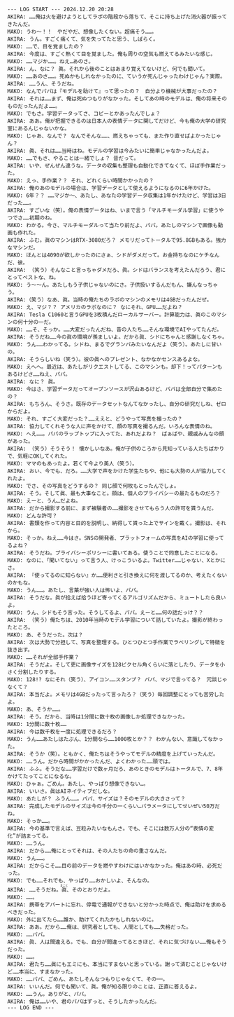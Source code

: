 <pre class="uk-pre uk-margin-medium"><code>--- LOG START --- 2024.12.20 20:28
AKIRA: ……俺は火を避けようとしてラボの階段から落ちて、そこに持ち上げた消火器が振ってきたんだ。
MAKO: うわ～！！　やだやだ、想像したくない。超痛そう……。
AKIRA: うん。すごく痛くて、気を失ってたと思う、しばらく。
MAKO: ……で、目を覚ましたの？
AKIRA: 今度は、すごく熱くて目を覚ました。俺も周りの空気も燃えてるみたいな感じ。
MAKO: ……マジか……。ねえ…あのさ。
AKIRA: ん、なに？ 眞。それから後のことはあまり覚えてないけど、何でも聞いて。
MAKO: ……あのさ……。死ぬかもしれなかったのに、ていうか死んじゃったわけじゃん？実際。
AKIRA: ……うん、そうだね。
MAKO: なんでパパは『モデルを助けて』って思ったの？　自分より機械が大事だったの？
AKIRA: それは……まず、俺は死ぬつもりがなかった。そしてあの時のモデルは、俺の将来そのものだったんだよ……。
MAKO: でもさ。学習データってさ、コピーとかあったんでしょ？
AKIRA: ああ。俺が把握できるのは日本人の表情データに関してだけど、今も俺の大学の研究室にあるんじゃないかな。
MAKO: じゃあ、なんで？ なんでそんな……、燃えちゃっても、また作り直せばよかったじゃん？　
AKIRA: 眞、それは……当時はね。モデルの学習は今みたいに簡単じゃなかったんだよ。
MAKO: ……でもさ、やることは一緒でしょ？ 昔だって。
AKIRA: いや、ぜんぜん違うな。データの収集も整理も自動化できてなくて、ほぼ手作業だった。
MAKO: えっ、手作業？？ それ、どれくらい時間かかったの？
AKIRA: 俺のあのモデルの場合は、学習データとして使えるようになるのに6年かけた。
MAKO: 6年？？ ……マジか～、あたし、あなたの学習データ収集は1年かけたけど、学習は3日だった……。
AKIRA: すごいな（笑）。俺の表情データはね、いまで言う「マルチモーダル学習」に使うやつでさ……初期のね。
MAKO: わかる。今さ、マルチモーダルって当たり前だよ、パパ。あたしのマシンで画像も動画も作れた。
AKIRA: ふむ。眞のマシンはRTX-3080だろ？ メモリだってトータルで95.8GBもある。強力なマシンだ。
MAKO: ほんとは4090が欲しかったのにさぁ、シドがダメだって。お金持ちなのにケチなんだ、彼。
AKIRA: （笑う）そんなこと言っちゃダメだろ、眞。シドはバランスを考えたんだろう、君にとってベストな、ね。
MAKO: う～～ん。あたしもう子供じゃないのにさ。子供扱いするんだもん、嫌んなっちゃう。
AKIRA:（笑う）なあ、眞。当時の俺たちのラボのマシンのメモリは4GBだったんだぜ。
MAKO: え、マジ？？ アメリカのラボなのに？ なにそれ、GPU……だよね？
AKIRA: Tesla C1060と言うGPUを3枚積んだローカルサーバー。計算能力は、眞のこのマシンの何十分の一だ。
MAKO: ……そ、そっか。……大変だったんだね、昔の人たち……そんな環境でAIやってたんだ。
AKIRA: そうだね……今の眞の環境が羨ましいよ。だから眞、シドにちゃんと感謝しなくちゃ。
MAKO: うん……わかってる。シドね、まるでグランパみたいなんだよ（笑う）。あたしに甘いの。
AKIRA: そうらしいね（笑う）。彼の眞へのプレゼント、なかなかセンスあるよな。
MAKO: えへへ。最近は、あたしがリクエストしてる、このマシンも。却下！ってパターンもあるけどさ……ねえ、パパ。
AKIRA: なに？ 眞。
MAKO: 今はさ、学習データだってオープンソースが沢山あるけど、パパは全部自分で集めたの？
AKIRA: もちろん、そうさ。既存のデータセットなんてなかったし、自分の研究だしね、ゼロからだよ。
MAKO: それ、すごく大変だった？……ええと、どうやって写真を撮ったの？
AKIRA: 協力してくれそうな人に声をかけて、顔の写真を撮るんだ。いろんな表情のね。
MAKO: へえ……。パパのラップトップに入ってた、あれだよね？　ばぁばや、親戚みんなの顔があった。
AKIRA: （笑う）そうそう！ 懐かしいなあ。俺が子供のころから見知っている人たちばかりで、気軽にOKしてくれた。
MAKO: ママのもあったよ。若くて今より美人（笑う）。
AKIRA: おい、今でも、だろ。……大学で声をかけた学生たちや、他にも大勢の人が協力してくれたよ。
MAKO: でさ、その写真をどうするの？ 同じ顔で何枚もとったんでしょ。
AKIRA: そう。そして眞、最も大事なこと。顔は、個人のプライバシーの最たるものだろ？
MAKO: えーと、うん…だよね。
AKIRA: だから撮影する前に、まず被験者の……撮影をさせてもらう人の許可を貰うんだ。
MAKO: どんな許可？
AKIRA: 書類を作って内容と目的を説明し、納得して貰った上でサインを戴く。撮影は、それから。
MAKO: そっか。ねえ……今はさ。SNSの開発者、プラットフォームの写真をAIの学習に使ってるよね？
AKIRA: そうだね。プライバシーポリシーに書いてある。使うことで同意したことになる。
MAKO: なのに、「聞いてない」って言う人、けっこういるよ。Twitter……じゃない、Xとかにさ。
AKIRA: 『使ってるのに知らない』か……便利さと引き換えに何を渡してるのか、考えたくないのかもな。
MAKO: うん……。あたし、言葉が強い人は怖いよ、パパ。
AKIRA: そうだな。眞が拾えば拾うほど寄ってくるアルゴリズムだから、ミュートしたら良いよ。
MAKO: うん、シドもそう言った。そうしてるよ、パパ。えーと……何の話だっけ？？
AKIRA: （笑う）俺たちは、2010年当時のモデル学習について話していたよ。撮影が終わったところ。
MAKO: あ、そうだった。次は？
AKIRA: 次は大勢で分担して、写真を整理する。ひとつひとつ手作業でラベリングして特徴を抜き出す。
MAKO: ……それが全部手作業？
AKIRA: そうだよ。そして更に画像サイズを128ピクセル角くらいに落としたり、データを小さく分割したりする。
MAKO: 128!? なにそれ（笑う）、アイコン……スタンプ？ パパ、マジで言ってる？　冗談じゃなくて？
AKIRA: 本当だよ。メモリは4GBだったって言ったろ？（笑う）毎回調整にとっても苦労したよ。
MAKO: あ、そうか……。
AKIRA: そう。だから、当時は1分間に数十枚の画像しか処理できなかった。
MAKO: 1分間に数十枚……
AKIRA: 今は数千枚を一度に処理できるだろ？
MAKO: うん……あたしはたぶん、1分間なら……1000枚とか？？ わかんない、意識してなかった。
AKIRA: そうか（笑）。ともかく、俺たちはそうやってモデルの精度を上げていったんだ。
MAKO: ……うん。だから時間がかかったんだ、よくわかった……頭では。
AKIRA: ふふ。そうだな……学習だけで数ヶ月だろ、あのときのモデルはトータルで、7、8年かけてたってことになるな。
MAKO: ひゃぁ。ごめん。あたし、やっぱり想像できない…。
AKIRA: いいさ。眞はAIネイティブだしな。
MAKO: あたしが？ ふうん……。パパ、サイズは？そのモデルの大きさって？
AKIRA: 完成したモデルのサイズは今の千分の一くらい…パラメータにしてせいぜい50万だね。
MAKO: そっか……。
AKIRA: 今の基準で言えば、豆粒みたいなもんさ。でも、そこには数万人分の“表情の変化”が詰まってる。
MAKO: ……うん。
AKIRA: だから……俺にとってそれは、その人たちの命の重さなんだ。
MAKO: うん……。
AKIRA: だからこそ……目の前のデータを燃やすわけにはいかなかった。俺はあの時、必死だった。
MAKO: でも……それでも、やっぱり……おかしいよ、そんなの。
AKIRA: ……そうだね。<ruby>眞<rt>まこと</rt></ruby>、そのとおりだよ。
MAKO: ……。
AKIRA: 携帯をアパートに忘れ、停電で通報ができないと分かった時点で、俺は助けを求めるべきだった。
MAKO: 外に出てたら……誰か、助けてくれたかもしれないのに。
AKIRA: ああ。だから……俺は、研究者としても、人間としても……失格だった。
MAKO: ……パパ。
AKIRA: 眞、人は間違える。でも、自分が間違ってるときほど、それに気づけない……俺もそうだった。
MAKO: ……。
AKIRA: 君たち……眞にもエミにも、本当にすまないと思っている。謝って済むことじゃないけど……本当に、すまなかった。
MAKO: ……パパ、ごめん、あたしそんなつもりじゃなくて、その──。
AKIRA: いいんだ。何でも聞いて、眞。俺が知る限りのことは、正直に答えるよ。
MAKO: ……うん。ありがと、パパ。
AKIRA: 俺は……いや、君のパパはずっと、そうしたかったんだ。
--- LOG END ---</code></pre>

